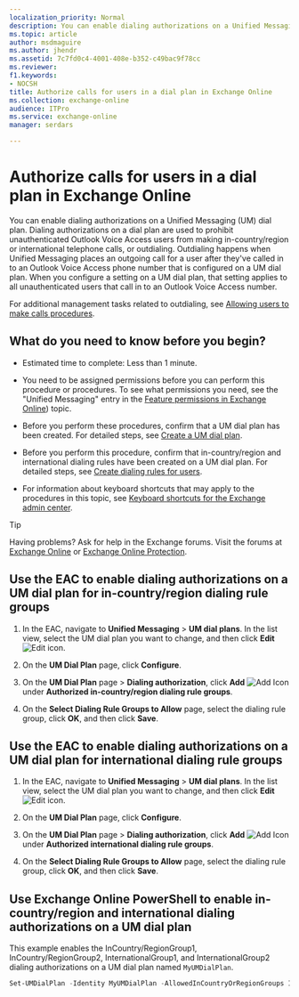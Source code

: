 ```yaml
---
localization_priority: Normal
description: You can enable dialing authorizations on a Unified Messaging (UM) dial plan. Dialing authorizations on a dial plan are used to prohibit unauthenticated Outlook Voice Access users from making in-country/region or international telephone calls, or outdialing. Outdialing happens when Unified Messaging places an outgoing call for a user after they've called in to an Outlook Voice Access phone number that is configured on a UM dial plan. When you configure a setting on a UM dial plan, that setting applies to all unauthenticated users that call in to an Outlook Voice Access number.
ms.topic: article
author: msdmaguire
ms.author: jhendr
ms.assetid: 7c7fd0c4-4001-408e-b352-c49bac9f78cc
ms.reviewer: 
f1.keywords:
- NOCSH
title: Authorize calls for users in a dial plan in Exchange Online
ms.collection: exchange-online
audience: ITPro
ms.service: exchange-online
manager: serdars

---
```


# Authorize calls for users in a dial plan in Exchange Online

You can enable dialing authorizations on a Unified Messaging (UM) dial plan. Dialing authorizations on a dial plan are used to prohibit unauthenticated Outlook Voice Access users from making in-country/region or international telephone calls, or outdialing. Outdialing happens when Unified Messaging places an outgoing call for a user after they've called in to an Outlook Voice Access phone number that is configured on a UM dial plan. When you configure a setting on a UM dial plan, that setting applies to all unauthenticated users that call in to an Outlook Voice Access number.

For additional management tasks related to outdialing, see [Allowing users to make calls procedures](allow-users-to-make-calls-procedures.md).

## What do you need to know before you begin?

- Estimated time to complete: Less than 1 minute.

- You need to be assigned permissions before you can perform this procedure or procedures. To see what permissions you need, see the "Unified Messaging" entry in the [Feature permissions in Exchange Online](../../permissions-exo/feature-permissions.md)) topic.

- Before you perform these procedures, confirm that a UM dial plan has been created. For detailed steps, see [Create a UM dial plan](../../voice-mail-unified-messaging/connect-voice-mail-system/create-um-dial-plan.md).

- Before you perform this procedure, confirm that in-country/region and international dialing rules have been created on a UM dial plan. For detailed steps, see [Create dialing rules for users](create-dialing-rules.md).

- For information about keyboard shortcuts that may apply to the procedures in this topic, see [Keyboard shortcuts for the Exchange admin center](../../accessibility/keyboard-shortcuts-in-admin-center.md).

> [!TIP]
> Having problems? Ask for help in the Exchange forums. Visit the forums at [Exchange Online](https://social.technet.microsoft.com/forums/msonline/home?forum=onlineservicesexchange) or [Exchange Online Protection](https://social.technet.microsoft.com/forums/forefront/home?forum=FOPE).

## Use the EAC to enable dialing authorizations on a UM dial plan for in-country/region dialing rule groups

1. In the EAC, navigate to **Unified Messaging** \> **UM dial plans**. In the list view, select the UM dial plan you want to change, and then click **Edit** ![Edit icon](../../media/ITPro_EAC_EditIcon.gif).

2. On the **UM Dial Plan** page, click **Configure**.

3. On the **UM Dial Plan** page \> **Dialing authorization**, click **Add** ![Add Icon](../../media/ITPro_EAC_AddIcon.gif) under **Authorized in-country/region dialing rule groups**.

4. On the **Select Dialing Rule Groups to Allow** page, select the dialing rule group, click **OK**, and then click **Save**.

## Use the EAC to enable dialing authorizations on a UM dial plan for international dialing rule groups

1. In the EAC, navigate to **Unified Messaging** \> **UM dial plans**. In the list view, select the UM dial plan you want to change, and then click **Edit** ![Edit icon](../../media/ITPro_EAC_EditIcon.gif).

2. On the **UM Dial Plan** page, click **Configure**.

3. On the **UM Dial Plan** page \> **Dialing authorization**, click **Add** ![Add Icon](../../media/ITPro_EAC_AddIcon.gif) under **Authorized international dialing rule groups**.

4. On the **Select Dialing Rule Groups to Allow** page, select the dialing rule group, click **OK**, and then click **Save**.

## Use Exchange Online PowerShell to enable in-country/region and international dialing authorizations on a UM dial plan

This example enables the InCountry/RegionGroup1, InCountry/RegionGroup2, InternationalGroup1, and InternationalGroup2 dialing authorizations on a UM dial plan named `MyUMDialPlan`.

```PowerShell
Set-UMDialPlan -Identity MyUMDialPlan -AllowedInCountryOrRegionGroups InCountry/RegionGroup1,InCountry/RegionGroup2 -AllowedInternationalGroups InternationalGroup1,InternationalGroup2
```
